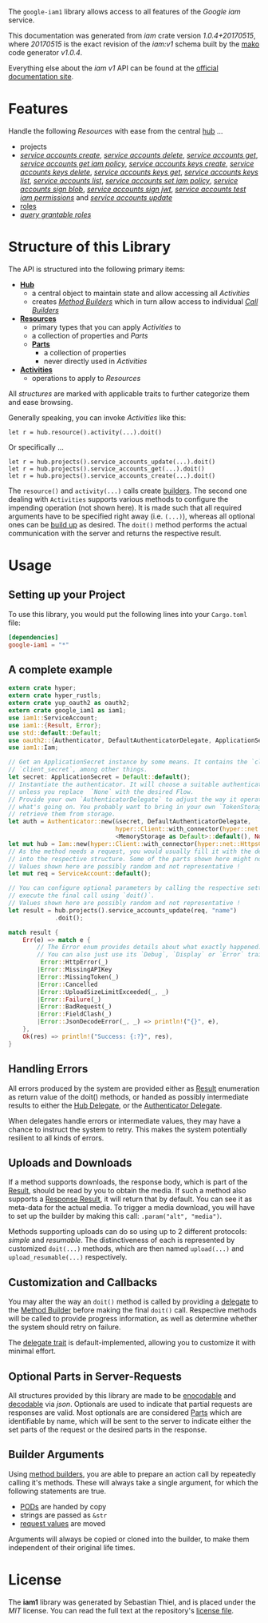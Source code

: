 <!---
DO NOT EDIT !
This file was generated automatically from 'src/mako/api/README.md.mako'
DO NOT EDIT !
-->
The `google-iam1` library allows access to all features of the *Google iam* service.

This documentation was generated from *iam* crate version *1.0.4+20170515*, where *20170515* is the exact revision of the *iam:v1* schema built by the [mako](http://www.makotemplates.org/) code generator *v1.0.4*.

Everything else about the *iam* *v1* API can be found at the
[official documentation site](https://cloud.google.com/iam/).
# Features

Handle the following *Resources* with ease from the central [hub](https://docs.rs/google-iam1/1.0.4+20170515/google_iam1/struct.Iam.html) ... 

* projects
 * [*service accounts create*](https://docs.rs/google-iam1/1.0.4+20170515/google_iam1/struct.ProjectServiceAccountCreateCall.html), [*service accounts delete*](https://docs.rs/google-iam1/1.0.4+20170515/google_iam1/struct.ProjectServiceAccountDeleteCall.html), [*service accounts get*](https://docs.rs/google-iam1/1.0.4+20170515/google_iam1/struct.ProjectServiceAccountGetCall.html), [*service accounts get iam policy*](https://docs.rs/google-iam1/1.0.4+20170515/google_iam1/struct.ProjectServiceAccountGetIamPolicyCall.html), [*service accounts keys create*](https://docs.rs/google-iam1/1.0.4+20170515/google_iam1/struct.ProjectServiceAccountKeyCreateCall.html), [*service accounts keys delete*](https://docs.rs/google-iam1/1.0.4+20170515/google_iam1/struct.ProjectServiceAccountKeyDeleteCall.html), [*service accounts keys get*](https://docs.rs/google-iam1/1.0.4+20170515/google_iam1/struct.ProjectServiceAccountKeyGetCall.html), [*service accounts keys list*](https://docs.rs/google-iam1/1.0.4+20170515/google_iam1/struct.ProjectServiceAccountKeyListCall.html), [*service accounts list*](https://docs.rs/google-iam1/1.0.4+20170515/google_iam1/struct.ProjectServiceAccountListCall.html), [*service accounts set iam policy*](https://docs.rs/google-iam1/1.0.4+20170515/google_iam1/struct.ProjectServiceAccountSetIamPolicyCall.html), [*service accounts sign blob*](https://docs.rs/google-iam1/1.0.4+20170515/google_iam1/struct.ProjectServiceAccountSignBlobCall.html), [*service accounts sign jwt*](https://docs.rs/google-iam1/1.0.4+20170515/google_iam1/struct.ProjectServiceAccountSignJwtCall.html), [*service accounts test iam permissions*](https://docs.rs/google-iam1/1.0.4+20170515/google_iam1/struct.ProjectServiceAccountTestIamPermissionCall.html) and [*service accounts update*](https://docs.rs/google-iam1/1.0.4+20170515/google_iam1/struct.ProjectServiceAccountUpdateCall.html)
* [roles](https://docs.rs/google-iam1/1.0.4+20170515/google_iam1/struct.Role.html)
 * [*query grantable roles*](https://docs.rs/google-iam1/1.0.4+20170515/google_iam1/struct.RoleQueryGrantableRoleCall.html)




# Structure of this Library

The API is structured into the following primary items:

* **[Hub](https://docs.rs/google-iam1/1.0.4+20170515/google_iam1/struct.Iam.html)**
    * a central object to maintain state and allow accessing all *Activities*
    * creates [*Method Builders*](https://docs.rs/google-iam1/1.0.4+20170515/google_iam1/trait.MethodsBuilder.html) which in turn
      allow access to individual [*Call Builders*](https://docs.rs/google-iam1/1.0.4+20170515/google_iam1/trait.CallBuilder.html)
* **[Resources](https://docs.rs/google-iam1/1.0.4+20170515/google_iam1/trait.Resource.html)**
    * primary types that you can apply *Activities* to
    * a collection of properties and *Parts*
    * **[Parts](https://docs.rs/google-iam1/1.0.4+20170515/google_iam1/trait.Part.html)**
        * a collection of properties
        * never directly used in *Activities*
* **[Activities](https://docs.rs/google-iam1/1.0.4+20170515/google_iam1/trait.CallBuilder.html)**
    * operations to apply to *Resources*

All *structures* are marked with applicable traits to further categorize them and ease browsing.

Generally speaking, you can invoke *Activities* like this:

```Rust,ignore
let r = hub.resource().activity(...).doit()
```

Or specifically ...

```ignore
let r = hub.projects().service_accounts_update(...).doit()
let r = hub.projects().service_accounts_get(...).doit()
let r = hub.projects().service_accounts_create(...).doit()
```

The `resource()` and `activity(...)` calls create [builders][builder-pattern]. The second one dealing with `Activities` 
supports various methods to configure the impending operation (not shown here). It is made such that all required arguments have to be 
specified right away (i.e. `(...)`), whereas all optional ones can be [build up][builder-pattern] as desired.
The `doit()` method performs the actual communication with the server and returns the respective result.

# Usage

## Setting up your Project

To use this library, you would put the following lines into your `Cargo.toml` file:

```toml
[dependencies]
google-iam1 = "*"
```

## A complete example

```Rust
extern crate hyper;
extern crate hyper_rustls;
extern crate yup_oauth2 as oauth2;
extern crate google_iam1 as iam1;
use iam1::ServiceAccount;
use iam1::{Result, Error};
use std::default::Default;
use oauth2::{Authenticator, DefaultAuthenticatorDelegate, ApplicationSecret, MemoryStorage};
use iam1::Iam;

// Get an ApplicationSecret instance by some means. It contains the `client_id` and 
// `client_secret`, among other things.
let secret: ApplicationSecret = Default::default();
// Instantiate the authenticator. It will choose a suitable authentication flow for you, 
// unless you replace  `None` with the desired Flow.
// Provide your own `AuthenticatorDelegate` to adjust the way it operates and get feedback about 
// what's going on. You probably want to bring in your own `TokenStorage` to persist tokens and
// retrieve them from storage.
let auth = Authenticator::new(&secret, DefaultAuthenticatorDelegate,
                              hyper::Client::with_connector(hyper::net::HttpsConnector::new(hyper_rustls::TlsClient::new())),
                              <MemoryStorage as Default>::default(), None);
let mut hub = Iam::new(hyper::Client::with_connector(hyper::net::HttpsConnector::new(hyper_rustls::TlsClient::new())), auth);
// As the method needs a request, you would usually fill it with the desired information
// into the respective structure. Some of the parts shown here might not be applicable !
// Values shown here are possibly random and not representative !
let mut req = ServiceAccount::default();

// You can configure optional parameters by calling the respective setters at will, and
// execute the final call using `doit()`.
// Values shown here are possibly random and not representative !
let result = hub.projects().service_accounts_update(req, "name")
             .doit();

match result {
    Err(e) => match e {
        // The Error enum provides details about what exactly happened.
        // You can also just use its `Debug`, `Display` or `Error` traits
         Error::HttpError(_)
        |Error::MissingAPIKey
        |Error::MissingToken(_)
        |Error::Cancelled
        |Error::UploadSizeLimitExceeded(_, _)
        |Error::Failure(_)
        |Error::BadRequest(_)
        |Error::FieldClash(_)
        |Error::JsonDecodeError(_, _) => println!("{}", e),
    },
    Ok(res) => println!("Success: {:?}", res),
}

```
## Handling Errors

All errors produced by the system are provided either as [Result](https://docs.rs/google-iam1/1.0.4+20170515/google_iam1/enum.Result.html) enumeration as return value of 
the doit() methods, or handed as possibly intermediate results to either the 
[Hub Delegate](https://docs.rs/google-iam1/1.0.4+20170515/google_iam1/trait.Delegate.html), or the [Authenticator Delegate](https://docs.rs/yup-oauth2/*/yup_oauth2/trait.AuthenticatorDelegate.html).

When delegates handle errors or intermediate values, they may have a chance to instruct the system to retry. This 
makes the system potentially resilient to all kinds of errors.

## Uploads and Downloads
If a method supports downloads, the response body, which is part of the [Result](https://docs.rs/google-iam1/1.0.4+20170515/google_iam1/enum.Result.html), should be
read by you to obtain the media.
If such a method also supports a [Response Result](https://docs.rs/google-iam1/1.0.4+20170515/google_iam1/trait.ResponseResult.html), it will return that by default.
You can see it as meta-data for the actual media. To trigger a media download, you will have to set up the builder by making
this call: `.param("alt", "media")`.

Methods supporting uploads can do so using up to 2 different protocols: 
*simple* and *resumable*. The distinctiveness of each is represented by customized 
`doit(...)` methods, which are then named `upload(...)` and `upload_resumable(...)` respectively.

## Customization and Callbacks

You may alter the way an `doit()` method is called by providing a [delegate](https://docs.rs/google-iam1/1.0.4+20170515/google_iam1/trait.Delegate.html) to the 
[Method Builder](https://docs.rs/google-iam1/1.0.4+20170515/google_iam1/trait.CallBuilder.html) before making the final `doit()` call. 
Respective methods will be called to provide progress information, as well as determine whether the system should 
retry on failure.

The [delegate trait](https://docs.rs/google-iam1/1.0.4+20170515/google_iam1/trait.Delegate.html) is default-implemented, allowing you to customize it with minimal effort.

## Optional Parts in Server-Requests

All structures provided by this library are made to be [enocodable](https://docs.rs/google-iam1/1.0.4+20170515/google_iam1/trait.RequestValue.html) and 
[decodable](https://docs.rs/google-iam1/1.0.4+20170515/google_iam1/trait.ResponseResult.html) via *json*. Optionals are used to indicate that partial requests are responses 
are valid.
Most optionals are are considered [Parts](https://docs.rs/google-iam1/1.0.4+20170515/google_iam1/trait.Part.html) which are identifiable by name, which will be sent to 
the server to indicate either the set parts of the request or the desired parts in the response.

## Builder Arguments

Using [method builders](https://docs.rs/google-iam1/1.0.4+20170515/google_iam1/trait.CallBuilder.html), you are able to prepare an action call by repeatedly calling it's methods.
These will always take a single argument, for which the following statements are true.

* [PODs][wiki-pod] are handed by copy
* strings are passed as `&str`
* [request values](https://docs.rs/google-iam1/1.0.4+20170515/google_iam1/trait.RequestValue.html) are moved

Arguments will always be copied or cloned into the builder, to make them independent of their original life times.

[wiki-pod]: http://en.wikipedia.org/wiki/Plain_old_data_structure
[builder-pattern]: http://en.wikipedia.org/wiki/Builder_pattern
[google-go-api]: https://github.com/google/google-api-go-client

# License
The **iam1** library was generated by Sebastian Thiel, and is placed 
under the *MIT* license.
You can read the full text at the repository's [license file][repo-license].

[repo-license]: https://github.com/Byron/google-apis-rsblob/master/LICENSE.md
